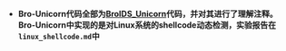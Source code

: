 - #### Bro-Unicorn代码全部为[BroIDS_Unicorn](https://github.com/Mipu94/BroIDS_Unicorn)代码，并对其进行了理解注释。Bro-Unicorn中实现的是对Linux系统的shellcode动态检测，实验报告在```linux_shellcode.md```中

